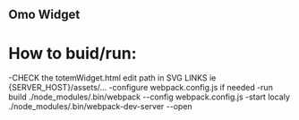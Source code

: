 ## Omo Widget

# How to buid/run:

-CHECK the totemWidget.html edit path in SVG LINKS ie {SERVER_HOST}/assets/...
-configure webpack.config.js if needed
-run build
./node_modules/.bin/webpack --config webpack.config.js
-start localy
./node_modules/.bin/webpack-dev-server --open
